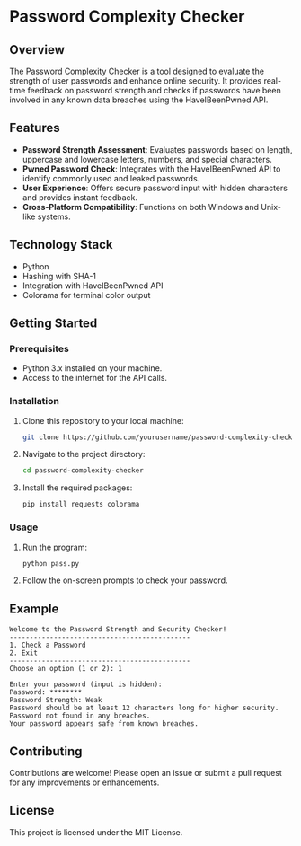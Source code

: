 # Password Complexity Checker

## Overview
The Password Complexity Checker is a tool designed to evaluate the strength of user passwords and enhance online security. It provides real-time feedback on password strength and checks if passwords have been involved in any known data breaches using the HaveIBeenPwned API.

## Features
- **Password Strength Assessment**: Evaluates passwords based on length, uppercase and lowercase letters, numbers, and special characters.
- **Pwned Password Check**: Integrates with the HaveIBeenPwned API to identify commonly used and leaked passwords.
- **User Experience**: Offers secure password input with hidden characters and provides instant feedback.
- **Cross-Platform Compatibility**: Functions on both Windows and Unix-like systems.

## Technology Stack
- Python
- Hashing with SHA-1
- Integration with HaveIBeenPwned API
- Colorama for terminal color output

## Getting Started

### Prerequisites
- Python 3.x installed on your machine.
- Access to the internet for the API calls.

### Installation
1. Clone this repository to your local machine:
   ```bash
   git clone https://github.com/yourusername/password-complexity-checker.git
   ```
2. Navigate to the project directory:
   ```bash
   cd password-complexity-checker
   ```
3. Install the required packages:
   ```bash
   pip install requests colorama
   ```

### Usage
1. Run the program:
   ```bash
   python pass.py
   ```
2. Follow the on-screen prompts to check your password.

## Example
```
Welcome to the Password Strength and Security Checker!
---------------------------------------------
1. Check a Password
2. Exit
---------------------------------------------
Choose an option (1 or 2): 1

Enter your password (input is hidden):
Password: ********
Password Strength: Weak
Password should be at least 12 characters long for higher security.
Password not found in any breaches.
Your password appears safe from known breaches.
```

## Contributing
Contributions are welcome! Please open an issue or submit a pull request for any improvements or enhancements.

## License
This project is licensed under the MIT License.
